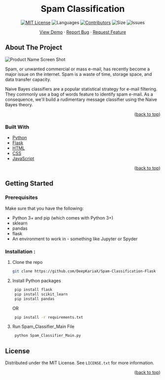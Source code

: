 
<br />
<div align="center">
<h1 align="center">Spam Classification</h3>

[![MIT License][license-shield]][license-url]
![Languages][language-shield]
[![Contributors][contri-shield]][contri-url]
![Size][size-shield]
![Issues][issues-shield]


  <p align="center">
    <a href="https://github.com/DeepKariaX/Spam-Classification-Flask">View Demo</a>
    ·
    <a href="https://github.com/DeepKariaX/Spam-Classification-Flask/issues">Report Bug</a>
    ·
    <a href="https://github.com/DeepKariaX/Spam-Classification-Flask/issues">Request Feature</a>
  </p>
</div>


## About The Project

![Product Name Screen Shot][product-screenshot]

Spam, or unwanted commercial or mass e-mail, has recently become a major issue on the internet. Spam is a waste of time, storage space, and data transfer capacity.

Naive Bayes classifiers are a popular statistical strategy for e-mail filtering. They commonly use a bag of words feature to identify spam e-mail. As a consequence, we'll build a rudimentary message classifier using the Naive Bayes theory.


<p align="right">(<a href="#top">back to top</a>)</p>


### Built With

* [Python](https://www.python.org/)
* [Flask](https://flask.palletsprojects.com/)
* [HTML](https://html.com/)
* [CSS](https://www.w3.org/Style/CSS/Overview.en.html)
* [JavaScript](https://www.javascript.com/)


<p align="right">(<a href="#top">back to top</a>)</p>


## Getting Started

### Prerequisites

Make sure that you have the following:
-  Python 3+ and pip (which comes with Python 3+)
-  sklearn
-  pandas
-  flask
-  An environment to work in - something like Jupyter or Spyder

### Installation :


1. Clone the repo
   ```sh
   git clone https://github.com/DeepKariaX/Spam-Classification-Flask
   ```
2. Install Python packages
   ```sh
    pip install flask
    pip install scikit_learn
    pip install pandas
    ```

    OR

   ```sh
    pip install -r requirements.txt
    ```
3. Run Spam_Classifier_Main File
   ```sh
    python Spam_Classifier_Main.py
    ```

## License

Distributed under the MIT License. See `LICENSE.txt` for more information.

<p align="right">(<a href="#top">back to top</a>)</p>


<!-- [linkedin-shield]: https://img.shields.io/badge/-LinkedIn-black.svg?style=for-the-badge&logo=linkedin&colorB=555
[linkedin-url]: https://www.linkedin.com/in/deep-karia-2436b2194/ -->

[contri-shield]: https://img.shields.io/github/contributors/DeepKariaX/Spam-Classification-Flask?style=for-the-badge
[contri-url]: #

[license-shield]: https://img.shields.io/github/license/DeepKariaX/Spam-Classification-Flask?style=for-the-badge
[license-url]: https://github.com/DeepKariaX/Spam-Classification-Flask/blob/main/LICENSE.txt

[size-shield]: https://img.shields.io/github/repo-size/DeepKariaX/Spam-Classification-Flask?style=for-the-badge

[issues-shield]: https://img.shields.io/github/issues/DeepKariaX/Spam-Classification-Flask?style=for-the-badge

[language-shield]: https://img.shields.io/github/languages/count/DeepKariaX/Spam-Classification-Flask?style=for-the-badge

[product-screenshot]: Media/Spam_Classifier_Home.png